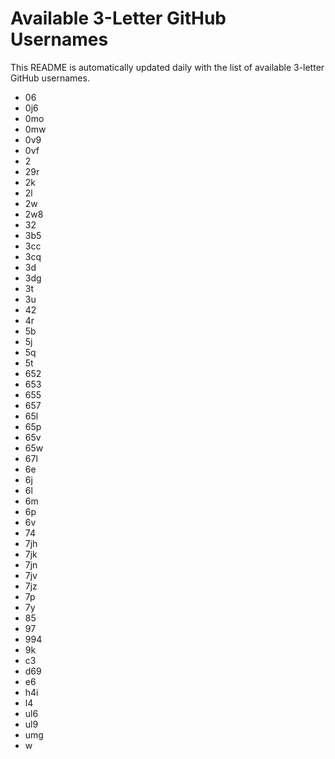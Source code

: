 # Available 3-Letter GitHub Usernames

This README is automatically updated daily with the list of available 3-letter GitHub usernames.

- 06
- 0j6
- 0mo
- 0mw
- 0v9
- 0vf
- 2
- 29r
- 2k
- 2l
- 2w
- 2w8
- 32
- 3b5
- 3cc
- 3cq
- 3d
- 3dg
- 3t
- 3u
- 42
- 4r
- 5b
- 5j
- 5q
- 5t
- 652
- 653
- 655
- 657
- 65l
- 65p
- 65v
- 65w
- 67l
- 6e
- 6j
- 6l
- 6m
- 6p
- 6v
- 74
- 7jh
- 7jk
- 7jn
- 7jv
- 7jz
- 7p
- 7y
- 85
- 97
- 994
- 9k
- c3
- d69
- e6
- h4i
- l4
- ul6
- ul9
- umg
- w
